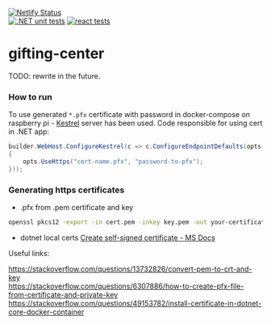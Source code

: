 [![Netlify Status](https://api.netlify.com/api/v1/badges/9178eb8b-aac0-499e-b83d-36c52f52542d/deploy-status)](https://app.netlify.com/sites/okruszki/deploys)  
[![.NET unit tests](https://github.com/Raviraven/gifting-center/actions/workflows/dotnet.yml/badge.svg?branch=master)](https://github.com/Raviraven/gifting-center/actions/workflows/dotnet.yml)
[![react tests](https://github.com/Raviraven/gifting-center/actions/workflows/react.yml/badge.svg?branch=master)](https://github.com/Raviraven/gifting-center/actions/workflows/react.yml)

# gifting-center

TODO: rewrite in the future.

### How to run

To use generated `*.pfx` certificate with password in docker-compose on raspberry pi - [Kestrel](https://learn.microsoft.com/en-us/aspnet/core/fundamentals/servers/kestrel/endpoints?view=aspnetcore-6.0) server has been used. Code responsible for using cert in .NET app:

```c#
builder.WebHost.ConfigureKestrel(c => c.ConfigureEndpointDefaults(opts =>
{
    opts.UseHttps("cert-name.pfx", "password-to-pfx");
}));
```

### Generating https certificates

- .pfx from .pem certificate and key

```sh
openssl pkcs12 -export -in cert.pem -inkey key.pem -out your-certificate.pfx
```

- dotnet local certs [Create self-signed certificate - MS Docs](https://learn.microsoft.com/en-us/dotnet/core/additional-tools/self-signed-certificates-guide#create-a-self-signed-certificate)

Useful links:

https://stackoverflow.com/questions/13732826/convert-pem-to-crt-and-key  
https://stackoverflow.com/questions/6307886/how-to-create-pfx-file-from-certificate-and-private-key  
https://stackoverflow.com/questions/49153782/install-certificate-in-dotnet-core-docker-container
